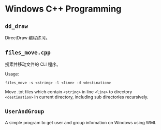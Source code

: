 # Windows C++ Programming

## `dd_draw`

DirectDraw 编程练习。

## `files_move.cpp`

搜索并移动文件的 CLI 程序。

Usage:

`files_move -s <string> -l <line> -d <destination>`

Move .txt files which contain `<string>` in line `<line>` to directory `<destination>` in current directory, including sub directories recursively.

## `UserAndGroup`

A simple program to get user and group infomation on Windows using WMI.
